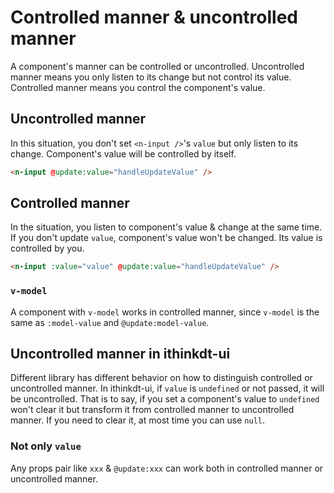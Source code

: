 <!--anchor:on-->

# Controlled manner & uncontrolled manner

A component's manner can be controlled or uncontrolled. Uncontrolled manner means you only listen to its change but not control its value. Controlled manner means you control the component's value.

## Uncontrolled manner

In this situation, you don't set `<n-input />`'s `value` but only listen to its change. Component's value will be controlled by itself.

```html
<n-input @update:value="handleUpdateValue" />
```

## Controlled manner

In the situation, you listen to component's value & change at the same time. If you don't update `value`, component's value won't be changed. Its value is controlled by you.

```html
<n-input :value="value" @update:value="handleUpdateValue" />
```

### `v-model`

A component with `v-model` works in controlled manner, since `v-model` is the same as `:model-value` and `@update:model-value`.

## Uncontrolled manner in ithinkdt-ui

Different library has different behavior on how to distinguish controlled or uncontrolled manner. In ithinkdt-ui, if `value` is `undefined` or not passed, it will be uncontrolled. That is to say, if you set a component's value to `undefined` won't clear it but transform it from controlled manner to uncontrolled manner. If you need to clear it, at most time you can use `null`.

### Not only `value`

Any props pair like `xxx` & `@update:xxx` can work both in controlled manner or uncontrolled manner.
